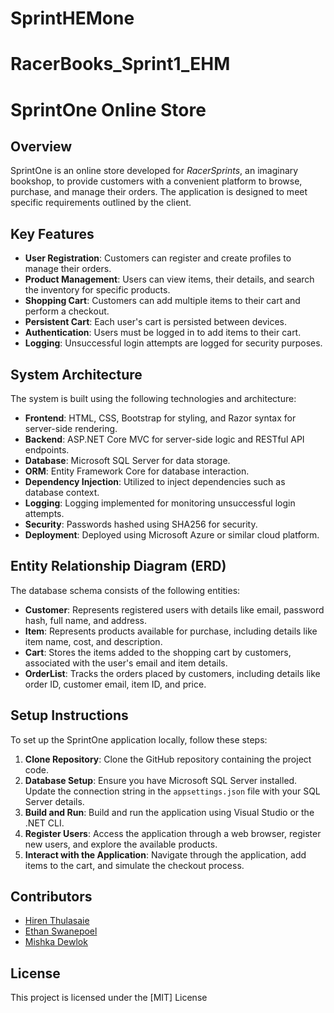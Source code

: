 # SprintHEMone
# RacerBooks_Sprint1_EHM
# SprintOne Online Store

## Overview
SprintOne is an online store developed for *RacerSprints*, an imaginary bookshop, to provide customers with a convenient platform to browse, purchase, and manage their orders. The application is designed to meet specific requirements outlined by the client.

## Key Features
- **User Registration**: Customers can register and create profiles to manage their orders.
- **Product Management**: Users can view items, their details, and search the inventory for specific products.
- **Shopping Cart**: Customers can add multiple items to their cart and perform a checkout.
- **Persistent Cart**: Each user's cart is persisted between devices.
- **Authentication**: Users must be logged in to add items to their cart.
- **Logging**: Unsuccessful login attempts are logged for security purposes.

## System Architecture
The system is built using the following technologies and architecture:

- **Frontend**: HTML, CSS, Bootstrap for styling, and Razor syntax for server-side rendering.
- **Backend**: ASP.NET Core MVC for server-side logic and RESTful API endpoints.
- **Database**: Microsoft SQL Server for data storage.
- **ORM**: Entity Framework Core for database interaction.
- **Dependency Injection**: Utilized to inject dependencies such as database context.
- **Logging**: Logging implemented for monitoring unsuccessful login attempts.
- **Security**: Passwords hashed using SHA256 for security.
- **Deployment**: Deployed using Microsoft Azure or similar cloud platform.

## Entity Relationship Diagram (ERD)
The database schema consists of the following entities:

- **Customer**: Represents registered users with details like email, password hash, full name, and address.
- **Item**: Represents products available for purchase, including details like item name, cost, and description.
- **Cart**: Stores the items added to the shopping cart by customers, associated with the user's email and item details.
- **OrderList**: Tracks the orders placed by customers, including details like order ID, customer email, item ID, and price.

## Setup Instructions
To set up the SprintOne application locally, follow these steps:

1. **Clone Repository**: Clone the GitHub repository containing the project code.
2. **Database Setup**: Ensure you have Microsoft SQL Server installed. Update the connection string in the `appsettings.json` file with your SQL Server details.
3. **Build and Run**: Build and run the application using Visual Studio or the .NET CLI.
4. **Register Users**: Access the application through a web browser, register new users, and explore the available products.
5. **Interact with the Application**: Navigate through the application, add items to the cart, and simulate the checkout process.

## Contributors
- [Hiren Thulasaie](https://github.com/Hirenr12)
- [Ethan Swanepoel](https://github.com/Ethan-Swanepoel)
- [Mishka Dewlok](https://github.com/MishkaDewlok)

## License
This project is licensed under the [MIT] License
